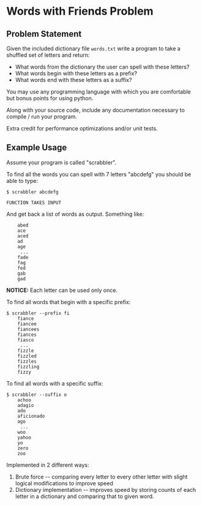 # Words with Friends Problem

## Problem Statement

Given the included dictionary file `words.txt` write a program to take a shuffled set of letters and return:

 - What words from the dictionary the user can spell with these letters?
 - What words begin with these letters as a prefix?
 - What words end with these letters as a suffix?

You may use any programming language with which you are comfortable but bonus points for using python.

Along with your source code, include any documentation necessary to compile / run your program.

Extra credit for performance optimizations and/or unit tests.

## Example Usage

Assume your program is called "scrabbler".

To find all the words you can spell with 7 letters "abcdefg" you should be able to type:

    $ scrabbler abcdefg

    FUNCTION TAKES INPUT

And get back a list of words as output. Something like:

        abed
        ace
        aced
        ad
        age
         ...
        fade
        fag
        fed
        gab
        gad

**NOTICE:** Each letter can be used only once.

To find all words that begin with a specific prefix:

    $ scrabbler --prefix fi
        fiance
        fiancee
        fiancees
        fiances
        fiasco
         ...
        fizzle
        fizzled
        fizzles
        fizzling
        fizzy

To find all words with a specific suffix:

    $ scrabbler --suffix o
        achoo
        adagio
        ado
        aficionado
        ago
         ...
        woo
        yahoo
        yo
        zero
        zoo

Implemented in 2 different ways:
 1. Brute force -- comparing every letter to every other letter with slight logical modifications to improve speed
 2. Dictionary implementation -- improves speed by storing counts of each letter in a dictionary and comparing that to given word. 
